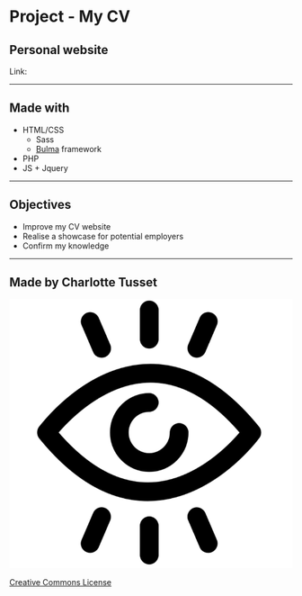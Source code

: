 # Project - My CV

## Personal website

Link: 

---

## Made with

* HTML/CSS
	* Sass
	* [Bulma](https://bulma.io/) framework
* PHP
* JS + Jquery

---

## Objectives

* Improve my CV website
* Realise a showcase for potential employers
* Confirm my knowledge

---

## Made by Charlotte Tusset

![Logo by Gregor Cresnar](img/eye.png)    

[Creative Commons License](https://i.creativecommons.org/l/by/4.0/88x31.png)  

